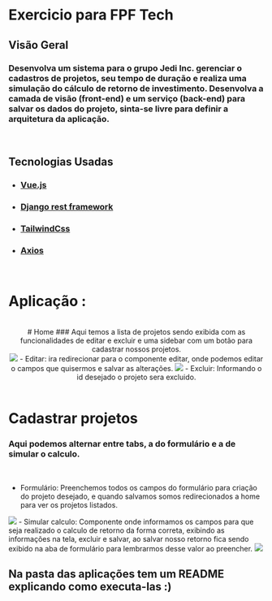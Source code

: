 # Exercicio para FPF Tech

## Visão Geral
### Desenvolva um sistema para o grupo Jedi Inc. gerenciar o cadastros de projetos, seu tempo de duração e realiza uma simulação do cálculo de retorno de investimento. Desenvolva a camada de visão (front-end) e um serviço (back-end) para salvar os dados do projeto, sinta-se livre para definir a arquitetura da aplicação.

<br>

## Tecnologias Usadas
- ### [Vue.js](https://vuejs.org/)
- ### [Django rest framework](https://www.djangoproject.com/)
- ### [TailwindCss](https://tailwindcss.com/)
- ### [Axios](https://axios-http.com/ptbr/docs/intro)
<br>

# Aplicação :

<br>
<div align="center">
# Home
### Aqui temos a lista de projetos sendo exibida com as funcionalidades de editar e excluir e uma sidebar com um botão para cadastrar nossos projetos.
<br>
<img src="https://user-images.githubusercontent.com/80249973/165019476-84e1395c-6f1a-4efa-99e6-b988e3c04bca.png">
- Editar: ira redirecionar para o componente editar, onde podemos editar o campos que quisermos e salvar as alterações.
 <img src="https://user-images.githubusercontent.com/80249973/165019475-9754c665-8325-42d1-a3f8-316f1b01b3ab.png">
- Excluir: Informando o id desejado o projeto sera excluido.
</div>
<br>

# Cadastrar projetos
### Aqui podemos alternar entre tabs, a do formulário e a de simular o calculo.
<br>

- Formulário: Preenchemos todos os campos do formulário para criação do projeto desejado, e quando salvamos somos redirecionados a home para ver os projetos listados.
 <img src="https://user-images.githubusercontent.com/80249973/165019472-08ffd3da-1ae4-4c71-bb99-051c74f1f170.png">
- Simular calculo: Componente onde informamos os campos para que seja realizado o calculo de retorno da forma correta, exibindo as informações na tela, excluir e salvar, ao salvar nosso retorno fica sendo exibido na aba de formulário para lembrarmos desse valor ao preencher.
 <img src="https://user-images.githubusercontent.com/80249973/165019473-e0d33f0b-7b63-4ba7-a795-0655b97200f1.png">
<br>

## Na pasta das aplicações tem um README explicando como executa-las :)
<br>
